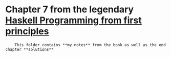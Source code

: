 # Chapter 7 from the legendary [Haskell Programming from first principles](https://haskellbook.com/) 
        
        This folder contains **my notes** from the book as well as the end chapter **solutions**
